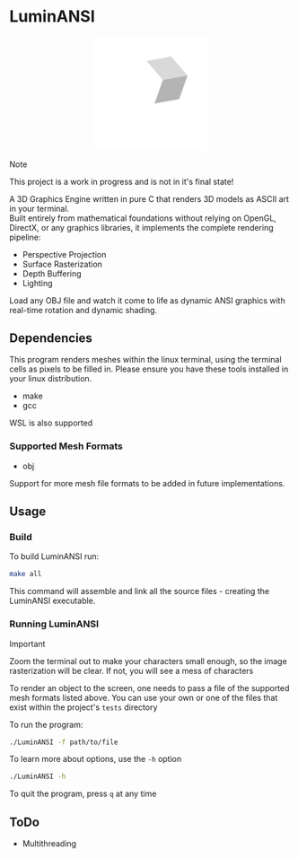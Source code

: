 # LuminANSI

<p align=center>
  <img src="./assets/LuminANSI.png" width="40%" height="40%">
</p>

> [!NOTE]
> This project is a work in progress and is not in it's final state!  

A 3D Graphics Engine written in pure C that renders 3D models as ASCII art in your terminal.  
Built entirely from mathematical foundations without relying on OpenGL, DirectX, or any graphics libraries, it implements the complete rendering pipeline:  

* Perspective Projection
* Surface Rasterization
* Depth Buffering
* Lighting

Load any OBJ file and watch it come to life as dynamic ANSI graphics with real-time rotation and dynamic shading.  

## Dependencies

This program renders meshes within the linux terminal, using the terminal cells as pixels to be filled in. Please ensure you have these tools installed in your linux distribution.  

* make
* gcc

WSL is also supported

### Supported Mesh Formats

* obj

Support for more mesh file formats to be added in future implementations.

## Usage

### Build

To build LuminANSI run:

```bash
make all
```

This command will assemble and link all the source files - creating the LuminANSI executable.

### Running LuminANSI  

> [!IMPORTANT]
> Zoom the terminal out to make your characters small enough, so the image rasterization will be clear. If not, you will see a mess of characters

To render an object to the screen, one needs to pass a file of the supported mesh formats listed above. You can use your own or one of the files that exist within the project's `tests` directory  

To run the program:

```bash
./LuminANSI -f path/to/file
```

To learn more about options, use the `-h` option

```bash
./LuminANSI -h
```

To quit the program, press `q` at any time

## ToDo

* Multithreading
